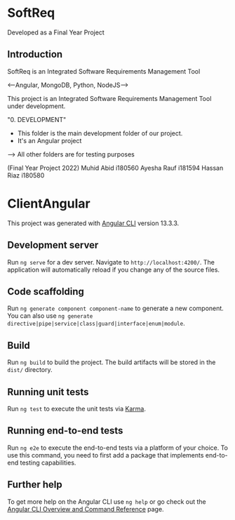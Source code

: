 # SoftReq
Developed as a Final Year Project

## Introduction
SoftReq is an Integrated Software Requirements Management Tool

<--Angular, MongoDB, Python, NodeJS-->

This project is an Integrated Software Requirements Management Tool under development.


"0. DEVELOPMENT"
- This folder is the main development folder of our project.
- It's an Angular project


--> All other folders are for testing purposes


(Final Year Project 2022) 
Muhid Abid	i180560
Ayesha Rauf	i181594
Hassan Riaz	i180580

# ClientAngular

This project was generated with [Angular CLI](https://github.com/angular/angular-cli) version 13.3.3.

## Development server

Run `ng serve` for a dev server. Navigate to `http://localhost:4200/`. The application will automatically reload if you change any of the source files.

## Code scaffolding

Run `ng generate component component-name` to generate a new component. You can also use `ng generate directive|pipe|service|class|guard|interface|enum|module`.

## Build

Run `ng build` to build the project. The build artifacts will be stored in the `dist/` directory.

## Running unit tests

Run `ng test` to execute the unit tests via [Karma](https://karma-runner.github.io).

## Running end-to-end tests

Run `ng e2e` to execute the end-to-end tests via a platform of your choice. To use this command, you need to first add a package that implements end-to-end testing capabilities.

## Further help

To get more help on the Angular CLI use `ng help` or go check out the [Angular CLI Overview and Command Reference](https://angular.io/cli) page.
